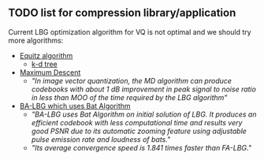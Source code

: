 ## TODO list for compression library/application

Current LBG optimization algorithm for VQ is not optimal and we should try more algorithms:
- [Equitz algorithm](https://labs.oracle.com/pls/apex/f?p=LABS:0::APPLICATION_PROCESS%3DGETDOC_INLINE:::DOC_ID:370)
  - [k-d tree](https://www.cs.cmu.edu/~ckingsf/bioinfo-lectures/kdtrees.pdf)
- [Maximum Descent](https://ieeexplore.ieee.org/stamp/stamp.jsp?tp=&arnumber=577022)
  - *"In image vector quantization, the MD algorithm can produce codebooks with about 1 dB improvement in peak signal to noise ratio in less than MOO of the time required by the LBG algorithm"*
- [BA-LBG which uses Bat Algorithm](https://www.sciencedirect.com/science/article/pii/S2215098615001664)
  - *"BA-LBG uses Bat Algorithm on initial solution of LBG. It produces an efficient codebook with less computational time and results very good PSNR due to its automatic zooming feature using adjustable pulse emission rate and loudness of bats."*
  - *"Its average convergence speed is 1.841 times faster than FA-LBG."*